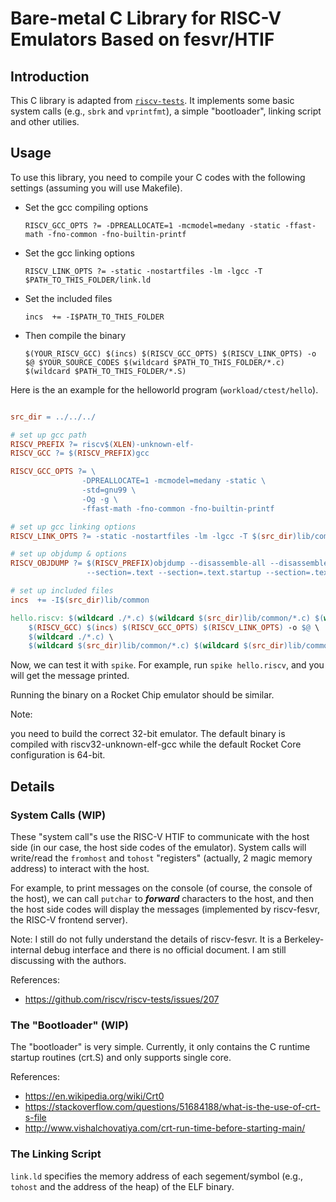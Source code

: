 # Bare-metal C Library for RISC-V Emulators Based on fesvr/HTIF

## Introduction

This C library is adapted from [`riscv-tests`](https://github.com/riscv/riscv-tests/tree/master/benchmarks/common). It implements some basic system calls (e.g., `sbrk` and `vprintfmt`), a simple "bootloader", linking script and other utilies.

## Usage

To use this library, you need to compile your C codes with the following settings (assuming you will use Makefile).

* Set the gcc compiling options

  `RISCV_GCC_OPTS ?= -DPREALLOCATE=1 -mcmodel=medany -static -ffast-math -fno-common -fno-builtin-printf`

* Set the gcc linking options

  `RISCV_LINK_OPTS ?= -static -nostartfiles -lm -lgcc -T $PATH_TO_THIS_FOLDER/link.ld`

* Set the included files

  `incs  += -I$PATH_TO_THIS_FOLDER`

* Then compile the binary

  `$(YOUR_RISCV_GCC) $(incs) $(RISCV_GCC_OPTS) $(RISCV_LINK_OPTS) -o $@ $YOUR_SOURCE_CODES $(wildcard $PATH_TO_THIS_FOLDER/*.c) $(wildcard $PATH_TO_THIS_FOLDER/*.S)`



Here is the an example for the helloworld program (`workload/ctest/hello`).

```makefile

src_dir = ../../../

# set up gcc path
RISCV_PREFIX ?= riscv$(XLEN)-unknown-elf-
RISCV_GCC ?= $(RISCV_PREFIX)gcc

RISCV_GCC_OPTS ?= \
				-DPREALLOCATE=1 -mcmodel=medany -static \
				-std=gnu99 \
				-Og -g \
				-ffast-math -fno-common -fno-builtin-printf

# set up gcc linking options
RISCV_LINK_OPTS ?= -static -nostartfiles -lm -lgcc -T $(src_dir)lib/common/link.ld

# set up objdump & options
RISCV_OBJDUMP ?= $(RISCV_PREFIX)objdump --disassemble-all --disassemble-zeroes \
				 --section=.text --section=.text.startup --section=.text.init --section=.data

# set up included files
incs  += -I$(src_dir)lib/common

hello.riscv: $(wildcard ./*.c) $(wildcard $(src_dir)lib/common/*.c) $(wildcard $(src_dir)lib/common/*.S)
	$(RISCV_GCC) $(incs) $(RISCV_GCC_OPTS) $(RISCV_LINK_OPTS) -o $@ \
	$(wildcard ./*.c) \
	$(wildcard $(src_dir)lib/common/*.c) $(wildcard $(src_dir)lib/common/*.S)

```


Now, we can test it with `spike`. For example, run `spike hello.riscv`, and you will get the message printed.

Running the binary on a Rocket Chip emulator should be similar.

Note:

you need to build the correct 32-bit emulator. The default binary is compiled with riscv32-unknown-elf-gcc while the default Rocket Core configuration is 64-bit.



## Details

### System Calls (WIP)

These "system call"s use the RISC-V HTIF to communicate with the host side (in our case, the host side codes of the emulator). System calls will write/read the `fromhost` and `tohost` "registers" (actually, 2 magic memory address) to interact with the host.

For example, to print messages on the console (of course, the console of the host), we can call `putchar` to ***forward*** characters to the host, and then the host side codes will display the messages (implemented by riscv-fesvr, the RISC-V frontend server).

Note: I still do not fully understand the details of riscv-fesvr. It is a Berkeley-internal debug interface and there is no official document. I am still discussing with the authors.

References:

+ https://github.com/riscv/riscv-tests/issues/207


### The "Bootloader" (WIP)

The "bootloader" is very simple. Currently, it only contains the C runtime startup routines (crt.S) and only supports single core.

References:

+ https://en.wikipedia.org/wiki/Crt0
+ https://stackoverflow.com/questions/51684188/what-is-the-use-of-crt-s-file
+ http://www.vishalchovatiya.com/crt-run-time-before-starting-main/


### The Linking Script

`link.ld` specifies the memory address of each segement/symbol (e.g., `tohost` and the address of the heap) of the ELF binary.

